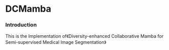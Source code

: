 # DCMamba

### Introduction

This is the Implementation of《Diversity-enhanced Collaborative Mamba for Semi-supervised Medical Image Segmentation》
